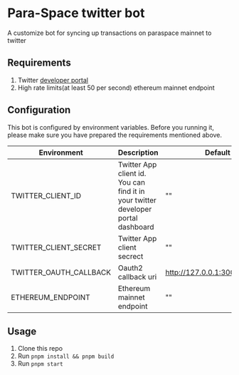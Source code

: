# Para-Space twitter bot

A customize bot for syncing up transactions on paraspace mainnet to twitter


## Requirements 

1. Twitter [developer portal](https://developer.twitter.com/en/portal/dashboard)
2. High rate limits(at least 50 per second) ethereum mainnet endpoint

## Configuration

This bot is configured by environment variables. Before you running it, please make sure you have prepared the requirements mentioned above.

| Environment | Description | Default | Required |
|---|---|---|---|
|TWITTER_CLIENT_ID| Twitter App client id. You can find it in your twitter developer portal dashboard| "" | true |
|TWITTER_CLIENT_SECRET| Twitter App client secrect| "" | true |
|TWITTER_OAUTH_CALLBACK| Oauth2 callback uri | http://127.0.0.1:3000/callback | true |
|ETHEREUM_ENDPOINT| Ethereum mainnet endpoint | "" | true |

## Usage

1. Clone this repo
2. Run `pnpm install && pnpm build`
3. Run `pnpm start`
